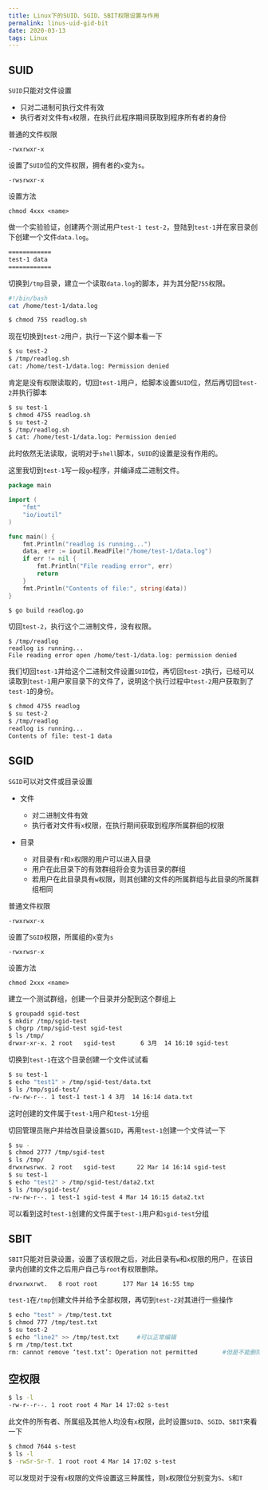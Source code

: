 ```yaml
---
title: Linux下的SUID、SGID、SBIT权限设置与作用
permalink: linus-uid-gid-bit
date: 2020-03-13
tags: Linux
---
```


## SUID

`SUID`只能对文件设置

- 只对二进制可执行文件有效
- 执行者对文件有`x`权限，在执行此程序期间获取到程序所有者的身份

普通的文件权限

```
-rwxrwxr-x
```

设置了`SUID`位的文件权限，拥有者的`x`变为`s`。

```
-rwsrwxr-x
```

设置方法

```
chmod 4xxx <name>
```

<!--more-->

做一个实验验证，创建两个测试用户`test-1 test-2`，登陆到`test-1`并在家目录创下创建一个文件`data.log`。

```bash
============
test-1 data
============
```

切换到`/tmp`目录，建立一个读取`data.log`的脚本，并为其分配`755`权限。

```bash
#!/bin/bash
cat /home/test-1/data.log
```

```bash
$ chmod 755 readlog.sh
```

现在切换到`test-2`用户，执行一下这个脚本看一下

```bash
$ su test-2
$ /tmp/readlog.sh
cat: /home/test-1/data.log: Permission denied
```

肯定是没有权限读取的，切回`test-1`用户，给脚本设置`SUID`位，然后再切回`test-2`并执行脚本

```bash
$ su test-1
$ chmod 4755 readlog.sh
$ su test-2
$ /tmp/readlog.sh
$ cat: /home/test-1/data.log: Permission denied
```

此时依然无法读取，说明对于`shell`脚本，`SUID`的设置是没有作用的。



这里我切到`test-1`写一段`go`程序，并编译成二进制文件。

```go
package main

import (
    "fmt"
    "io/ioutil"
)

func main() {
    fmt.Println("readlog is running...")
    data, err := ioutil.ReadFile("/home/test-1/data.log")
    if err != nil {
        fmt.Println("File reading error", err)
        return
    }
    fmt.Println("Contents of file:", string(data))
}
```

```bash
$ go build readlog.go
```

切回`test-2`，执行这个二进制文件，没有权限。

```
$ /tmp/readlog
readlog is running...
File reading error open /home/test-1/data.log: permission denied
```

我们切回`test-1`并给这个二进制文件设置`SUID`位，再切回`test-2`执行，已经可以读取到`test-1`用户家目录下的文件了，说明这个执行过程中`test-2`用户获取到了`test-1`的身份。

```bash
$ chmod 4755 readlog
$ su test-2
$ /tmp/readlog
readlog is running...
Contents of file: test-1 data
```

## SGID

`SGID`可以对文件或目录设置

- 文件
  - 对二进制文件有效
  - 执行者对文件有`x`权限，在执行期间获取到程序所属群组的权限

- 目录
  - 对目录有`r`和`x`权限的用户可以进入目录
  - 用户在此目录下的有效群组将会变为该目录的群组
  - 若用户在此目录具有`w`权限，则其创建的文件的所属群组与此目录的所属群组相同

普通文件权限

```
-rwxrwxr-x
```

设置了`SGID`权限，所属组的`x`变为`s`

```
-rwxrwsr-x
```

设置方法

```
chmod 2xxx <name>
```



建立一个测试群组，创建一个目录并分配到这个群组上

```bash
$ groupadd sgid-test
$ mkdir /tmp/sgid-test
$ chgrp /tmp/sgid-test sgid-test
$ ls /tmp/
drwxr-xr-x. 2 root   sgid-test       6 3月  14 16:10 sgid-test
```

切换到`test-1`在这个目录创建一个文件试试看

```bash
$ su test-1
$ echo "test1" > /tmp/sgid-test/data.txt
$ ls /tmp/sgid-test/
-rw-rw-r--. 1 test-1 test-1 4 3月  14 16:14 data.txt
```

这时创建的文件属于`test-1`用户和`test-1`分组

切回管理员账户并给改目录设置`SGID`，再用`test-1`创建一个文件试一下

```bash
$ su -
$ chmod 2777 /tmp/sgid-test
$ ls /tmp/
drwxrwsrwx. 2 root   sgid-test      22 Mar 14 16:14 sgid-test
$ su test-1
$ echo "test2" > /tmp/sgid-test/data2.txt
$ ls /tmp/sgid-test/
-rw-rw-r--. 1 test-1 sgid-test 4 Mar 14 16:15 data2.txt
```

可以看到这时`test-1`创建的文件属于`test-1`用户和`sgid-test`分组

## SBIT

`SBIT`只能对目录设置，设置了该权限之后，对此目录有`w`和`x`权限的用户，在该目录内创建的文件之后用户自己与`root`有权限删除。

```
drwxrwxrwt.   8 root root       177 Mar 14 16:55 tmp
```

`test-1`在`/tmp`创建文件并给予全部权限，再切到`test-2`对其进行一些操作

```bash
$ echo "test" > /tmp/test.txt
$ chmod 777 /tmp/test.txt
$ su test-2
$ echo "line2" >> /tmp/test.txt 	#可以正常编辑
$ rm /tmp/test.txt
rm: cannot remove ‘test.txt’: Operation not permitted		#但是不能删除
```

## 空权限

```bash
$ ls -l
-rw-r--r--. 1 root root 4 Mar 14 17:02 s-test
```

此文件的所有者、所属组及其他人均没有`x`权限，此时设置`SUID`、`SGID`、`SBIT`来看一下

```bash
$ chmod 7644 s-test
$ ls -l
$ -rwSr-Sr-T. 1 root root 4 Mar 14 17:02 s-test
```

可以发现对于没有`x`权限的文件设置这三种属性，则`x`权限位分别变为`S`、`S`和`T`